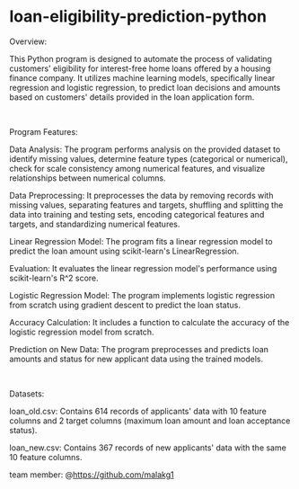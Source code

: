 # loan-eligibility-prediction-python

Overview:

This Python program is designed to automate the process of validating customers' eligibility for interest-free home loans offered by a housing finance company. It utilizes machine learning models, specifically linear regression and logistic regression, to predict loan decisions and amounts based on customers' details provided in the loan application form.

<br>

Program Features:

Data Analysis: The program performs analysis on the provided dataset to identify missing values, determine feature types (categorical or numerical), check for scale consistency among numerical features, and visualize relationships between numerical columns.

Data Preprocessing: It preprocesses the data by removing records with missing values, separating features and targets, shuffling and splitting the data into training and testing sets, encoding categorical features and targets, and standardizing numerical features.

Linear Regression Model: The program fits a linear regression model to predict the loan amount using scikit-learn's LinearRegression.

Evaluation: It evaluates the linear regression model's performance using scikit-learn's R^2 score.

Logistic Regression Model: The program implements logistic regression from scratch using gradient descent to predict the loan status.

Accuracy Calculation: It includes a function to calculate the accuracy of the logistic regression model from scratch.

Prediction on New Data: The program preprocesses and predicts loan amounts and status for new applicant data using the trained models.

<br>

Datasets:

loan_old.csv: Contains 614 records of applicants' data with 10 feature columns and 2 target columns (maximum loan amount and loan acceptance status).

loan_new.csv: Contains 367 records of new applicants' data with the same 10 feature columns.


team member: @https://github.com/malakg1
